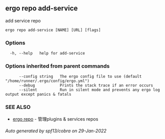 ## ergo repo add-service

add service repo

```
ergo repo add-service [NAME] [URL] [flags]
```

### Options

```
  -h, --help   help for add-service
```

### Options inherited from parent commands

```
      --config string   The ergo config file to use (default "/home/runner/.ergo/config/ergo.yml")
      --debug           Prints the stack trace if an error occurs
      --silent          Run in silent mode and prevents any ergo log output except panics & fatals
```

### SEE ALSO

* [ergo repo](ergo_repo.md)	 - 管理plugins & services repos

###### Auto generated by spf13/cobra on 29-Jan-2022
